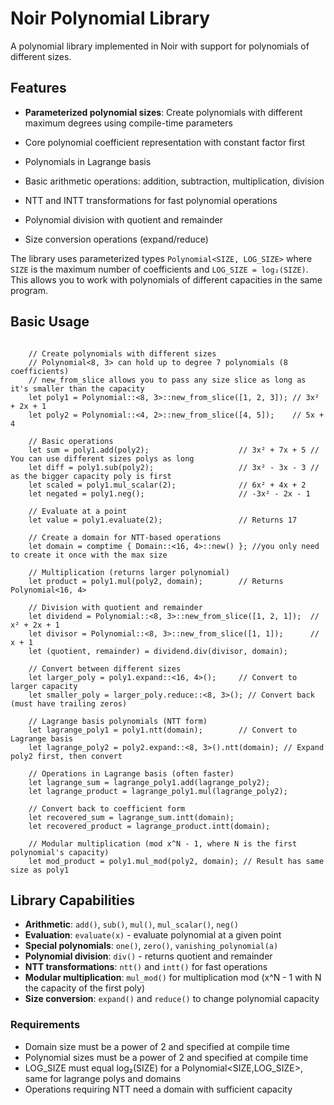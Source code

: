 # Noir Polynomial Library

A polynomial library implemented in Noir with support for polynomials of different sizes.

## Features

- **Parameterized polynomial sizes**: Create polynomials with different maximum degrees using compile-time parameters
- Core polynomial coefficient representation with constant factor first
- Polynomials in Lagrange basis
- Basic arithmetic operations: addition, subtraction, multiplication, division

- NTT and INTT transformations for fast polynomial operations
- Polynomial division with quotient and remainder
- Size conversion operations (expand/reduce)

The library uses parameterized types `Polynomial<SIZE, LOG_SIZE>` where `SIZE` is the maximum number of coefficients and `LOG_SIZE = log₂(SIZE)`. This allows you to work with polynomials of different capacities in the same program.

## Basic Usage

```noir

    // Create polynomials with different sizes
    // Polynomial<8, 3> can hold up to degree 7 polynomials (8 coefficients)
    // new_from_slice allows you to pass any size slice as long as it's smaller than the capacity
    let poly1 = Polynomial::<8, 3>::new_from_slice([1, 2, 3]); // 3x² + 2x + 1
    let poly2 = Polynomial::<4, 2>::new_from_slice([4, 5]);    // 5x + 4
    
    // Basic operations
    let sum = poly1.add(poly2);                    // 3x² + 7x + 5 // You can use different sizes polys as long
    let diff = poly1.sub(poly2);                   // 3x² - 3x - 3 // as the bigger capacity poly is first
    let scaled = poly1.mul_scalar(2);              // 6x² + 4x + 2
    let negated = poly1.neg();                     // -3x² - 2x - 1
    
    // Evaluate at a point
    let value = poly1.evaluate(2);                 // Returns 17
    
    // Create a domain for NTT-based operations
    let domain = comptime { Domain::<16, 4>::new() }; //you only need to create it once with the max size
    
    // Multiplication (returns larger polynomial)
    let product = poly1.mul(poly2, domain);        // Returns Polynomial<16, 4>
    
    // Division with quotient and remainder
    let dividend = Polynomial::<8, 3>::new_from_slice([1, 2, 1]);  // x² + 2x + 1
    let divisor = Polynomial::<8, 3>::new_from_slice([1, 1]);      // x + 1
    let (quotient, remainder) = dividend.div(divisor, domain);
    
    // Convert between different sizes
    let larger_poly = poly1.expand::<16, 4>();     // Convert to larger capacity
    let smaller_poly = larger_poly.reduce::<8, 3>(); // Convert back (must have trailing zeros)
    
    // Lagrange basis polynomials (NTT form)
    let lagrange_poly1 = poly1.ntt(domain);        // Convert to Lagrange basis
    let lagrange_poly2 = poly2.expand::<8, 3>().ntt(domain); // Expand poly2 first, then convert
    
    // Operations in Lagrange basis (often faster)
    let lagrange_sum = lagrange_poly1.add(lagrange_poly2);
    let lagrange_product = lagrange_poly1.mul(lagrange_poly2);
    
    // Convert back to coefficient form
    let recovered_sum = lagrange_sum.intt(domain);
    let recovered_product = lagrange_product.intt(domain);
    
    // Modular multiplication (mod x^N - 1, where N is the first polynomial's capacity)
    let mod_product = poly1.mul_mod(poly2, domain); // Result has same size as poly1

```

## Library Capabilities

- **Arithmetic**: `add()`, `sub()`, `mul()`, `mul_scalar()`, `neg()`
- **Evaluation**: `evaluate(x)` - evaluate polynomial at a given point
- **Special polynomials**: `one()`, `zero()`, `vanishing_polynomial(a)`
- **Polynomial division**: `div()` - returns quotient and remainder
- **NTT transformations**: `ntt()` and `intt()` for fast operations
- **Modular multiplication**: `mul_mod()` for multiplication mod (x^N - 1 with N the capacity of the first poly)
- **Size conversion**: `expand()` and `reduce()` to change polynomial capacity

### Requirements
- Domain size must be a power of 2 and specified at compile time
- Polynomial sizes must be a power of 2 and specified at compile time
- LOG_SIZE must equal log₂(SIZE) for a Polynomial<SIZE,LOG_SIZE>, same for lagrange polys and domains
- Operations requiring NTT need a domain with sufficient capacity 
